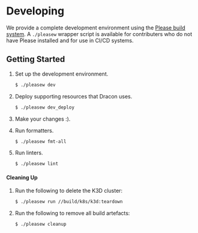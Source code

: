 # Developing

We provide a complete development environment using the [Please build system](https://please.build). A `./pleasew` wrapper script is available for contributers who do not have Please installed and for use in CI/CD systems.

## Getting Started

1. Set up the development environment.

    ```bash
    $ ./pleasew dev
    ```

2. Deploy supporting resources that Dracon uses.

    ```bash
    $ ./pleasew dev_deploy
    ```

3. Make your changes :).
4. Run formatters.

    ```bash
    $ ./pleasew fmt-all
    ```

5. Run linters.

    ```bash
    $ ./pleasew lint
    ```

#### Cleaning Up

1. Run the following to delete the K3D cluster:

    ```bash
    $ ./pleasew run //build/k8s/k3d:teardown
    ```

2. Run the following to remove all build artefacts:

    ```bash
    $ ./pleasew cleanup
    ```
